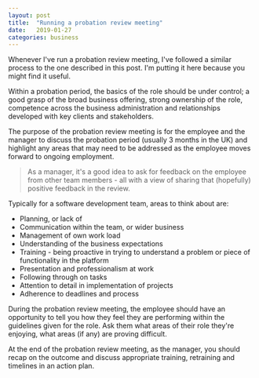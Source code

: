 ```yaml
---
layout: post
title:  "Running a probation review meeting"
date:   2019-01-27
categories: business
---
```


Whenever I've run a probation review meeting, I've followed a similar process to the one described in this post. I'm putting it here because you might find it useful.

Within a probation period, the basics of the role should be under control; a good grasp of the broad business offering, strong ownership of the role, competence across the business administration and relationships developed with key clients and stakeholders.

The purpose of the probation review meeting is for the employee and the manager to discuss the probation period (usually 3 months in the UK) and highlight any areas that may need to be addressed as the employee moves forward to ongoing employment.

> As a manager, it's a good idea to ask for feedback on the employee from other team members - all with a view of sharing that (hopefully) positive feedback in the review.

Typically for a software development team, areas to think about are:

 * Planning, or lack of
 * Communication within the team, or wider business
 * Management of own work load
 * Understanding of the business expectations
 * Training - being proactive in trying to understand a problem or piece of functionality in the platform
 * Presentation and professionalism at work
 * Following through on tasks
 * Attention to detail in implementation of projects
 * Adherence to deadlines and process

During the probation review meeting, the employee should have an opportunity to tell you how they feel they are performing within the guidelines given for the role. Ask them what areas of their role they're enjoying, what areas (if any) are proving difficult.

At the end of the probation review meeting, as the manager, you should recap on the outcome and discuss appropriate training, retraining and timelines in an action plan.